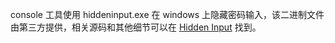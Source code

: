 console 工具使用 hiddeninput.exe 在 windows 上隐藏密码输入，该二进制文件由第三方提供，相关源码和其他细节可以在 [Hidden Input](https://github.com/Seldaek/hidden-input) 找到。
